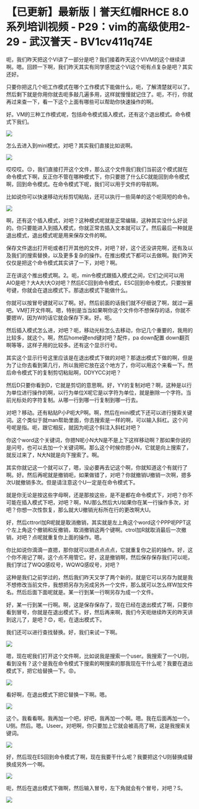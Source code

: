# 【已更新】最新版丨誉天红帽RHCE 8.0系列培训视频 - P29：vim的高级使用2-29 - 武汉誉天 - BV1cv411q74E

呃，我们昨天把这个VI讲了一部分是吧？我们接着昨天这个VIVM的这个继续讲啊。嗯。回顾一下啊，我们昨天其实有同学感觉这个VI这个呃有点复杂是吧？其实还好。

只要你把这几个呃工作模式在哪个工作模式下能做什么，呃，了解清楚就可以了。然后剩下就是你用你就去呃多敲几遍多用，这样就慢慢就记住了。呃，不行，你就再过来查一下，看一下这个上面有哪些可以帮助你快速操作的啊。

好。VM的三种工作模式呢，包括命令模式插入模式，还有这个退出模式。命令模式下我们。

![](img/b40e031171bff7f5ff06cc9b053f5bb9_1.png)

怎么去进入到mini模式，对吧？其实我们直接比如说啊。

![](img/b40e031171bff7f5ff06cc9b053f5bb9_3.png)

哎哎哎。😔，我们直接打开这个文件，那么这个文件我们我们当前这个模式就在命令模式下啊，反正你不管在哪种模式下，你只要摁了什么EC就能回到命令模式啊，回到命令模式。在命令模式下呢，我们可以用于文件的导航啊。

比如说你可以快速移动光标剪切粘贴，还可以执行一些简单的这个呃简短的命令。

![](img/b40e031171bff7f5ff06cc9b053f5bb9_5.png)

啊，还有这个插入模式，对吧？这种模式呢就是正常编辑，这种其实没什么好说的。你只要能进入到插入模式，你就正常去插入文本就可以了。然后最后一种就是退出模式，退出模式呢是用来保存文件的啊。

保存文件退出打开呃或者打开其他的文件，对吧？好，这个还没讲完啊，还有及以及我们的搜索替换，以及更多复杂的操作。在推出模式下都可以去做啊。我们昨天仅仅是把这个命令模式其实讲了一下，对吧？啊。

正在讲这个推出模式啊。2。呃，min令模式跟插入模式之间，它们之间可以用AIO是吧？大A大I大O对吧？然后EC回到命令模式，ESC回到命令模式，只要按冒号键，你就会在退出模式下。那退出模式下能做什么。

你就可以按冒号键就可以了啊。好。然后前面的话我们就不仔细说了啊，就过一遍吧。VM打开文件啊。嗯，特别是当当如果啊你这个文件你不想保存的话，你就不要摁W，因为W的话它就会保存下来。好。呃。

然后插入模式怎么进，对吧？呃，移动光标怎么去移动，你记几个重要的，我用的比较多，就这个。啊，然后home键end键对吧？配件，pa down配置 down翻页啊等等，这样子用的比较多。还有这个显示行号。

其实这个显示行号这里应该是在退出模式下做的对吧？那退出模式下做的啊，但是为了让你去看到第几行，所以我把它放在这个地方了，你可以用这个来看一下。然后命令模式下的复制剪切粘贴啊，DDYYCC对吧？

然后D只要你看到D，它就是剪切的意思啊。好，YY的复制对吧？啊，这种是以行为单位进行操作的啊，以行为单位X呢它是以字符为单位，就是删除一个字符。当前光标处的字符复制。从哪一行到哪一行复制到哪一行去。

对吧？移动。还有粘贴P小P呃大P啊。啊，然后在mini模式下还可以进行搜索关键词。这个类似于就man帮助里面，你去搜索是一样的啊，可以输入斜杠。这个问号呢是指。呃，跟它相反，就因为呃这个斜注入斜杠对吧？

你这个word这个关键词，你摁N呢小N大N是不是上下这样移动啊？那如果你说的是问号，也可以去加一个关键词啊。那么这个时候你摁小N，它就是向上搜索了，就反过来了，N大N就是向下搜索了。啊。

其实你就记这一个就可以了，嗯，没必要再去记这个啊，你就知道这个有就行了啊。好。然后再呢就是撤销呃，如果做错了，对吧？你就撤销U撤销一次啊，摁多次U就撤销多次。但是请注意这个U一定是在命令模式下。

就是你无论是按这些字母啊，还是那按这些，是不是都在命令模式下，对吧？你不可能在插入模式下吧，对吧？啊，NU那么然后大U如果你在某一行操作多次，对吧？你想一次性恢复，那么就大U撤销光标所在行的更改啊大U。

好，然后cttrorl加R呢就是取消撤销，其实就是左上角这个word这个PPP呃PPT这个左上角这个撤销和反撤销，取消撤销这两个键啊。ctrol加R就取消最后一次撤销，对吧？点呢就重复你上面的操作。嗯。

你比如说你滴滴一直摁，那你就可以摁点点点点，它就重复你之前的操作。好，这个你不用记了啊，这个点不用管它。好，这是撤销啊，然后保存保存我们可以呃，我们学过了WQQ感叹号，WQWQ感叹号，对吧？

这种是我们之前学过的，然后我们昨天又学了两个新的，就是它可以另存为就是我不想修改当前文件，我想把另存为另成另外一个文件，那么就可以怎么样W加文件名。然后后面下面呢就是。某一行到某一行啊另存为成一个文件。

好，某一行到某一行啊。啊，这是保存保存了，现在已经在退出模式了啊，只要你看到冒号，你就是在退出模式下。好，然后再来啊，我们今天呃继续昨天的昨天讲到这儿了，是吧？😊，呃，在退出模式下。

我们还可以进行查找替换。好，我们来试一下啊。

![](img/b40e031171bff7f5ff06cc9b053f5bb9_7.png)

嗯，现在呢我们打开这个文件啊，比如说我是搜索一个user。我搜索了一个U则，看到没有？这个是我在命令模式下搜索的啊搜索的那我现在干什么呢？我要在退出模式下，把它给替换一下。😡。



![](img/b40e031171bff7f5ff06cc9b053f5bb9_9.png)

看好啊，在退出模式下把它替换一下啊。嗯。

![](img/b40e031171bff7f5ff06cc9b053f5bb9_11.png)

这个。我看看啊。我再加一个吧，好吧，我再加一个啊。嗯。我在后面再加一个。U侧。然后。嗯。Useer。对吧啊，你只要加上它就会被高亮了啊，这是我搜索关键词。



![](img/b40e031171bff7f5ff06cc9b053f5bb9_13.png)

好，然后现在ES回到命令模式了啊，现在我要干什么呢？我要把这个U则替换成替换成另外一个啊。

![](img/b40e031171bff7f5ff06cc9b053f5bb9_15.png)

呃，然后在退出模式下做啊，然后输入冒号，左下角就会有个冒号，对吧？S。

![](img/b40e031171bff7f5ff06cc9b053f5bb9_17.png)